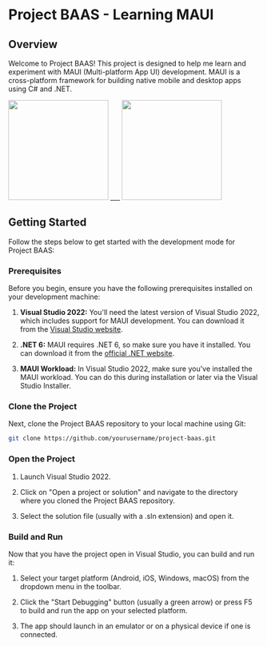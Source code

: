 # Project BAAS - Learning MAUI

## Overview

Welcome to Project BAAS! This project is designed to help me learn and experiment with MAUI (Multi-platform App UI) development. MAUI is a cross-platform framework for building native mobile and desktop apps using C# and .NET.


<div>
    <img src="https://github.com/eriknastesjo/BAAS/assets/89773064/45af0f1b-a973-4387-b841-5f3b11ee4608" width="200">
  <span>___</span>
    <img src="https://github.com/eriknastesjo/BAAS/assets/89773064/bbe0b22e-ce2c-438e-bad0-6db771038a30" width="200">
</div>

## Getting Started

Follow the steps below to get started with the development mode for Project BAAS:

### Prerequisites

Before you begin, ensure you have the following prerequisites installed on your development machine:

1. **Visual Studio 2022:** You'll need the latest version of Visual Studio 2022, which includes support for MAUI development. You can download it from the [Visual Studio website](https://visualstudio.microsoft.com/downloads/).

2. **.NET 6:** MAUI requires .NET 6, so make sure you have it installed. You can download it from the [official .NET website](https://dotnet.microsoft.com/download/dotnet/6.0).

3. **MAUI Workload:** In Visual Studio 2022, make sure you've installed the MAUI workload. You can do this during installation or later via the Visual Studio Installer.

### Clone the Project

Next, clone the Project BAAS repository to your local machine using Git:

```bash
git clone https://github.com/yourusername/project-baas.git
```

### Open the Project

1. Launch Visual Studio 2022.

2. Click on "Open a project or solution" and navigate to the directory where you cloned the Project BAAS repository.

3. Select the solution file (usually with a .sln extension) and open it.

### Build and Run

Now that you have the project open in Visual Studio, you can build and run it:

1. Select your target platform (Android, iOS, Windows, macOS) from the dropdown menu in the toolbar.

2. Click the "Start Debugging" button (usually a green arrow) or press F5 to build and run the app on your selected platform.

3. The app should launch in an emulator or on a physical device if one is connected.

